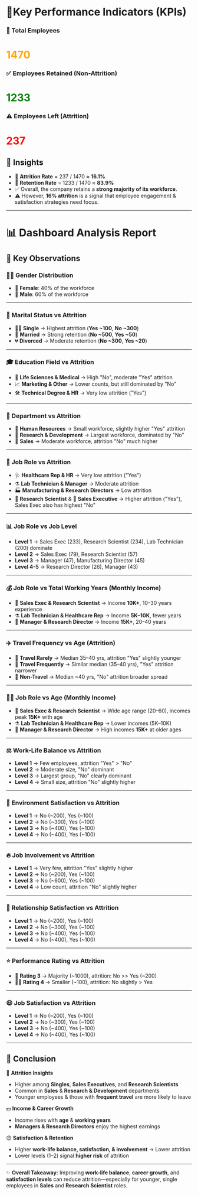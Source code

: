# 🔑Key Performance Indicators (KPIs)

### 👥 Total Employees  

# <span style="color:orange; font-weight:bold">**1470**</span>  

### ✅ Employees Retained (Non-Attrition)  

# <span style="color:green">**1233**</span>

### ⚠️ Employees Left (Attrition)  

# <span style="color:red">**237**</span>

## 📌 Insights  
- 🔢 **Attrition Rate** = 237 / 1470 ≈ **16.1%**  
- 💪 **Retention Rate** = 1233 / 1470 ≈ **83.9%**  
- ✅ Overall, the company retains a **strong majority of its workforce**.  
- ⚠️ However, **16% attrition** is a signal that employee engagement & satisfaction strategies need focus.  

---

# 📊 Dashboard Analysis Report  

## 🔑 Key Observations  

### 👩‍🦰 Gender Distribution  
- 👩 **Female**: 40% of the workforce  
- 👨 **Male**: 60% of the workforce  

---

### 💍 Marital Status vs Attrition  
- 🧑‍💼 **Single** → Highest attrition (**Yes ~100**, **No ~300**)  
- 👫 **Married** → Strong retention (**No ~500**, **Yes ~50**)  
- 💔 **Divorced** → Moderate retention (**No ~300**, **Yes ~20**)  

---

### 🎓 Education Field vs Attrition  
- 🔬 **Life Sciences & Medical** → High "No", moderate "Yes" attrition  
- 📈 **Marketing & Other** → Lower counts, but still dominated by "No"  
- 🛠️ **Technical Degree & HR** → Very low attrition ("Yes")  

---

### 🏢 Department vs Attrition  
- 👥 **Human Resources** → Small workforce, slightly higher "Yes" attrition  
- 🔬 **Research & Development** → Largest workforce, dominated by "No"  
- 💼 **Sales** → Moderate workforce, attrition "No" much higher  

---

### 👔 Job Role vs Attrition  
- 🩺 **Healthcare Rep & HR** → Very low attrition ("Yes")  
- ⚗️ **Lab Technician & Manager** → Moderate attrition  
- 🏭 **Manufacturing & Research Directors** → Low attrition  
- 🔬 **Research Scientist** & 💼 **Sales Executive** → Higher attrition ("Yes"), Sales Exec also has highest "No"  

---

### 📊 Job Role vs Job Level  
- **Level 1** → Sales Exec (233), Research Scientist (234), Lab Technician (200) dominate  
- **Level 2** → Sales Exec (79), Research Scientist (57)  
- **Level 3** → Manager (47), Manufacturing Director (45)  
- **Level 4-5** → Research Director (26), Manager (43)  

---

### 💰 Job Role vs Total Working Years (Monthly Income)  
- 💼 **Sales Exec & Research Scientist** → Income **10K+**, 10–30 years experience  
- ⚗️ **Lab Technician & Healthcare Rep** → Income **5K–10K**, fewer years  
- 👔 **Manager & Research Director** → Income **15K+**, 20–40 years  

---

### ✈️ Travel Frequency vs Age (Attrition)  
- 🚉 **Travel Rarely** → Median 35–40 yrs, attrition "Yes" slightly younger  
- 🛫 **Travel Frequently** → Similar median (35–40 yrs), "Yes" attrition narrower  
- 🚫 **Non-Travel** → Median ~40 yrs, "No" attrition broader spread  

---

### 👩‍🔬 Job Role vs Age (Monthly Income)  
- 💼 **Sales Exec & Research Scientist** → Wide age range (20–60), incomes peak **15K+** with age  
- ⚗️ **Lab Technician & Healthcare Rep** → Lower incomes (5K–10K)  
- 👔 **Manager & Research Director** → High incomes **15K+** at older ages  

---

### ⚖️ Work-Life Balance vs Attrition  
- **Level 1** → Few employees, attrition "Yes" > "No"  
- **Level 2** → Moderate size, "No" dominant  
- **Level 3** → Largest group, "No" clearly dominant  
- **Level 4** → Small size, attrition "No" slightly higher  

---

### 🌱 Environment Satisfaction vs Attrition  
- **Level 1** → No (~200), Yes (~100)  
- **Level 2** → No (~300), Yes (~100)  
- **Level 3** → No (~400), Yes (~100)  
- **Level 4** → No (~400), Yes (~100)  

---

### 🔥 Job Involvement vs Attrition  
- **Level 1** → Very few, attrition "Yes" slightly higher  
- **Level 2** → No (~200), Yes (~100)  
- **Level 3** → No (~600), Yes (~100)  
- **Level 4** → Low count, attrition "No" slightly higher  

---

### 🤝 Relationship Satisfaction vs Attrition  
- **Level 1** → No (~200), Yes (~100)  
- **Level 2** → No (~300), Yes (~100)  
- **Level 3** → No (~400), Yes (~100)  
- **Level 4** → No (~400), Yes (~100)  

---

### ⭐ Performance Rating vs Attrition  
- 🌟 **Rating 3** → Majority (~1000), attrition: No >> Yes (~200)  
- 🌟🌟 **Rating 4** → Smaller (~100), attrition: No slightly > Yes  

---

### 😃 Job Satisfaction vs Attrition  
- **Level 1** → No (~200), Yes (~100)  
- **Level 2** → No (~300), Yes (~100)  
- **Level 3** → No (~400), Yes (~100)  
- **Level 4** → No (~400), Yes (~100)  

---

## 📝 Conclusion  
🔎 **Attrition Insights**  
- Higher among **Singles**, **Sales Executives**, and **Research Scientists**  
- Common in **Sales** & **Research & Development** departments  
- Younger employees & those with **frequent travel** are more likely to leave  

💵 **Income & Career Growth**  
- Income rises with **age** & **working years**  
- **Managers & Research Directors** enjoy the highest earnings  

😊 **Satisfaction & Retention**  
- Higher **work-life balance, satisfaction, & involvement** → Lower attrition  
- Lower levels (1–2) signal **higher risk** of attrition  

---

✨ **Overall Takeaway:** Improving **work-life balance**, **career growth**, and **satisfaction levels** can reduce attrition—especially for younger, single employees in **Sales** and **Research Scientist** roles.  
